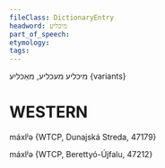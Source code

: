 ```yaml
---
fileClass: DictionaryEntry
headword: מיכליע
part_of_speech: 
etymology: 
tags: 
---
```

מיכליע
מעכליע, מאַכליע {variants}

WESTERN
========

máxlʲə {WTCP, Dunajská Streda, 47179}

máxlʲə {WTCP, Berettyó-Újfalu, 47212}
